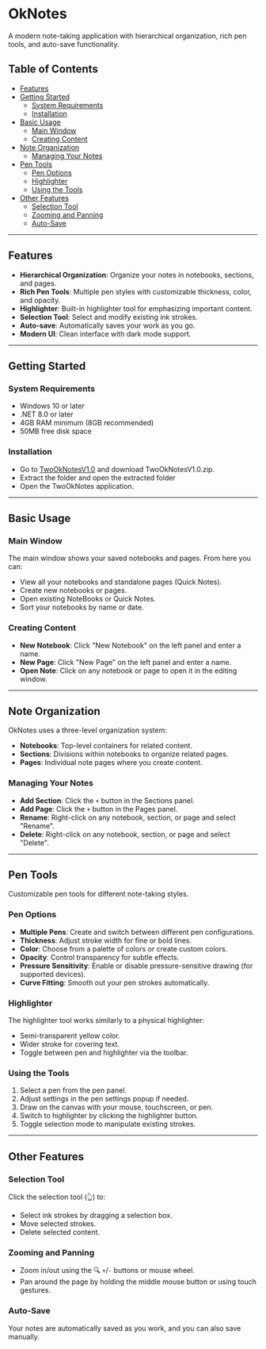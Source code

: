 # OkNotes

A modern note-taking application with hierarchical organization, rich pen tools, and auto-save functionality.

## Table of Contents
- [Features](#features)
- [Getting Started](#getting-started)
  - [System Requirements](#system-requirements)
  - [Installation](#installation)
- [Basic Usage](#basic-usage)
  - [Main Window](#main-window)
  - [Creating Content](#creating-content)
- [Note Organization](#note-organization)
  - [Managing Your Notes](#managing-your-notes)
- [Pen Tools](#pen-tools)
  - [Pen Options](#pen-options)
  - [Highlighter](#highlighter)
  - [Using the Tools](#using-the-tools)
- [Other Features](#other-features)
  - [Selection Tool](#selection-tool)
  - [Zooming and Panning](#zooming-and-panning)
  - [Auto-Save](#auto-save)

---

## Features
- **Hierarchical Organization**: Organize your notes in notebooks, sections, and pages.
- **Rich Pen Tools**: Multiple pen styles with customizable thickness, color, and opacity.
- **Highlighter**: Built-in highlighter tool for emphasizing important content.
- **Selection Tool**: Select and modify existing ink strokes.
- **Auto-save**: Automatically saves your work as you go.
- **Modern UI**: Clean interface with dark mode support.

---

## Getting Started
### System Requirements
- Windows 10 or later
- .NET 8.0 or later
- 4GB RAM minimum (8GB recommended)
- 50MB free disk space

### Installation
- Go to [TwoOkNotesV1.0](https://github.com/SummitKC/OkNotes/releases/tag/v1.0) and download TwoOkNotesV1.0.zip. 
- Extract the folder and open the extracted folder
- Open the TwoOkNotes application. 


---

## Basic Usage
### Main Window
The main window shows your saved notebooks and pages. From here you can:
- View all your notebooks and standalone pages (Quick Notes).
- Create new notebooks or pages.
- Open existing NoteBooks or Quick Notes.
- Sort your notebooks by name or date.

### Creating Content
- **New Notebook**: Click "New Notebook" on the left panel and enter a name.
- **New Page**: Click "New Page" on the left panel and enter a name.
- **Open Note**: Click on any notebook or page to open it in the editing window.

---

## Note Organization
OkNotes uses a three-level organization system:
- **Notebooks**: Top-level containers for related content.
- **Sections**: Divisions within notebooks to organize related pages.
- **Pages**: Individual note pages where you create content.

### Managing Your Notes
- **Add Section**: Click the `+` button in the Sections panel.
- **Add Page**: Click the `+` button in the Pages panel.
- **Rename**: Right-click on any notebook, section, or page and select "Rename".
- **Delete**: Right-click on any notebook, section, or page and select "Delete".

---

## Pen Tools
Customizable pen tools for different note-taking styles.

### Pen Options
- **Multiple Pens**: Create and switch between different pen configurations.
- **Thickness**: Adjust stroke width for fine or bold lines.
- **Color**: Choose from a palette of colors or create custom colors.
- **Opacity**: Control transparency for subtle effects.
- **Pressure Sensitivity**: Enable or disable pressure-sensitive drawing (for supported devices).
- **Curve Fitting**: Smooth out your pen strokes automatically.

### Highlighter
The highlighter tool works similarly to a physical highlighter:
- Semi-transparent yellow color.
- Wider stroke for covering text.
- Toggle between pen and highlighter via the toolbar.

### Using the Tools
1. Select a pen from the pen panel.
2. Adjust settings in the pen settings popup if needed.
3. Draw on the canvas with your mouse, touchscreen, or pen.
4. Switch to highlighter by clicking the highlighter button.
5. Toggle selection mode to manipulate existing strokes.

---

## Other Features
### Selection Tool
Click the selection tool (👆) to:
- Select ink strokes by dragging a selection box.
- Move selected strokes.
- Delete selected content.

### Zooming and Panning
- Zoom in/out using the 🔍 `+`/`-` buttons or mouse wheel.
- Pan around the page by holding the middle mouse button or using touch gestures.

### Auto-Save
Your notes are automatically saved as you work, and you can also save manually. 
